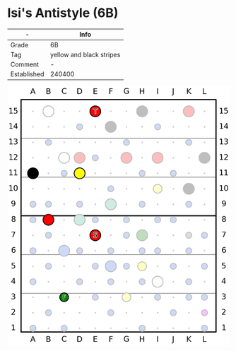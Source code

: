 # Isi's Antistyle (6B)

| - | Info |
| - | ---- |
| Grade | 6B|
| Tag | yellow and black stripes|
| Comment | -|
| Established | 240400 |

![Isi_s_Antistyle](/plots/240512_Isi_s_Antistyle.png)

